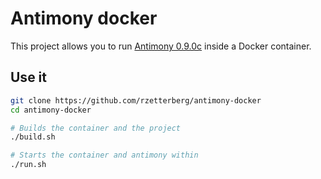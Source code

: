 # Antimony docker

This project allows you to run
[Antimony 0.9.0c](https://github.com/mkeeter/antimony) inside a Docker container.

## Use it

```bash
git clone https://github.com/rzetterberg/antimony-docker
cd antimony-docker

# Builds the container and the project
./build.sh

# Starts the container and antimony within
./run.sh
```
